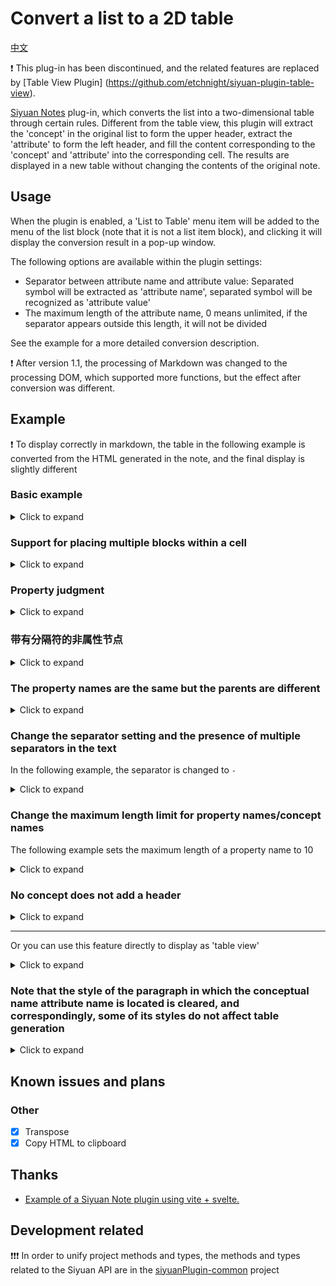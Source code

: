 # Convert a list to a 2D table

[中文](./README.md)

❗ This plug-in has been discontinued, and the related features are replaced by [Table View Plugin] (https://github.com/etchnight/siyuan-plugin-table-view).

[Siyuan Notes](https://b3log.org/siyuan/) plug-in, which converts the list into a two-dimensional table through certain rules. Different from the table view, this plugin will extract the 'concept' in the original list to form the upper header, extract the 'attribute' to form the left header, and fill the content corresponding to the 'concept' and 'attribute' into the corresponding cell. The results are displayed in a new table without changing the contents of the original note.

## Usage

When the plugin is enabled, a 'List to Table' menu item will be added to the menu of the list block (note that it is not a list item block), and clicking it will display the conversion result in a pop-up window.

The following options are available within the plugin settings:

- Separator between attribute name and attribute value: Separated symbol will be extracted as 'attribute name', separated symbol will be recognized as 'attribute value'
- The maximum length of the attribute name, 0 means unlimited, if the separator appears outside this length, it will not be divided

See the example for a more detailed conversion description.

❗ After version 1.1, the processing of Markdown was changed to the processing DOM, which supported more functions, but the effect after conversion was different.

## Example

❗ To display correctly in markdown, the table in the following example is converted from the HTML generated in the note, and the final display is slightly different

### Basic example

<details>
<summary>Click to expand</summary>
<h4>List</h4>

- 概念 1

  - 属性 1：属性名与属性值之间应有分隔符号（可在设置中自定义）
  - 属性 2：概念 1-属性 2

- 概念 2

  - 概念 2-1

    - 属性 1：概念、属性均可多级
    - 属性 3

      - 属性 3-1：概念 2-1-属性 3-1
      - 属性 3-2：概念 2-1-属性 3-2

<h4>Table</h4>
<table border = '1'><colgroup><col></col><col></col><col></col><col></col></colgroup><thead><tr><th colspan="2" rowspan="2" ></th><th colspan="1" rowspan="2" ><p style="display: inline;">概念1</p></th><th colspan="1" rowspan="1" ><p style="display: inline;">概念2</p></th></tr><tr><th colspan="1" rowspan="1" ><p style="display: inline;">概念2-1</p></th></tr></thead><tbody><tr><th colspan="2" rowspan="1" ><p style="display: inline;">属性1</p></th><td colspan="1" rowspan="1" ><p>属性名与属性值之间应有分隔符号（可在设置中自定义）<br /></p></td><td colspan="1" rowspan="1" ><p>概念、属性均可多级<br /></p></td></tr><tr><th colspan="2" rowspan="1" ><p style="display: inline;">属性2</p></th><td colspan="1" rowspan="1" ><p>概念1-属性2<br /></p></td><td colspan="1" rowspan="1" ></td></tr><tr><th colspan="1" rowspan="2" ><p style="display: inline;">属性3</p></th><th colspan="1" rowspan="1" ><p style="display: inline;">属性3-1</p></th><td colspan="1" rowspan="1" ></td><td colspan="1" rowspan="1" ><p>概念2-1-属性3-1<br /></p></td></tr><tr><th colspan="1" rowspan="1" ><p style="display: inline;">属性3-2</p></th><td colspan="1" rowspan="1" ></td><td colspan="1" rowspan="1" ><p>概念2-1-属性3-2<br /></p></td></tr></tbody></table>
</details>

### Support for placing multiple blocks within a cell

<details>
<summary>Click to expand</summary>
<h4>List</h4>

- 概念 2

  - 属性 1：注意，即使多行也需要分隔符号

    第一行

    第二行

  - 属性 2：

    ###### 这是一个六级标题

    ```ts
    //这是一段代码块
    ```

    $$
    \frac{1}{math}
    $$

<h4>Table</h4>
<table border = '1'><colgroup><col></col><col></col></colgroup><thead><tr><th colspan="1" rowspan="1" ><p style="display: inline;"></p>
</th><th colspan="1" rowspan="1" ><p style="display: inline;">概念2</p>
</th></tr></thead><tbody><tr><th colspan="1" rowspan="1" ><p style="display: inline;">属性1</p>
</th><td colspan="1" rowspan="1" ><p>注意，即使多行也需要分隔符号<br />
</p>
<p>第一行<br />
</p>
<p>第二行<br />
</p>
</td></tr><tr><th colspan="1" rowspan="1" ><p style="display: inline;">属性2</p>
</th><td colspan="1" rowspan="1" ><p></p>
<h6>这是一个六级标题</h6>
<pre><code class="language-ts">//这是一段代码块
</code></pre>
<div class="language-math" id="20230812204926-mjh0pnh">\frac{1}{math}</div>
</td></tr></tbody></table>
</details>

### Property judgment

<details>
<summary>Click to expand</summary>
<h4>List</h4>

- 概念 1

  - 属性 3

    - 属性 3-1：因在概念 2 中，属性 3 与属性 1 同级，会被判断为属性
    - 属性 3-2：概念 1-属性 3-2

- 概念 2

  - 属性 1：概念 2-属性 1
  - 属性 3

    - 属性 3-2：概念 2-属性 3-2

<h4>Table</h4>

<table border = '1'><colgroup><col></col><col></col><col></col><col></col></colgroup><thead><tr><th colspan="2" rowspan="1" ><p style="display: inline;"></p>
</th><th colspan="1" rowspan="1" ><p style="display: inline;">概念1</p>
</th><th colspan="1" rowspan="1" ><p style="display: inline;">概念2</p>
</th></tr></thead><tbody><tr><th colspan="1" rowspan="2" ><p style="display: inline;">属性3</p>
</th><th colspan="1" rowspan="1" ><p style="display: inline;">属性3-1</p>
</th><td colspan="1" rowspan="1" ><p>因在概念2中，属性3与属性1同级，会被判断为属性<br />
</p>
</td><td colspan="1" rowspan="1" ></td></tr><tr><th colspan="1" rowspan="1" ><p style="display: inline;">属性3-2</p>
</th><td colspan="1" rowspan="1" ><p>概念1-属性3-2<br />
</p>
</td><td colspan="1" rowspan="1" ><p>概念2-属性3-2<br />
</p>
</td></tr><tr><th colspan="2" rowspan="1" ><p style="display: inline;">属性1</p>
</th><td colspan="1" rowspan="1" ></td><td colspan="1" rowspan="1" ><p>概念2-属性1<br />
</p>
</td></tr></tbody></table>
</details>

### 带有分隔符的非属性节点

<details>
<summary>Click to expand</summary>
<h4>List</h4>

- 概念 1

  - 概念 1-1：非属性节点分隔符后文本不会放入表格

    - 属性 1：概念 1-属性 1

  - 概念 1-2

    - 属性 1：概念 1-2-属性 1

 <h4>Table</h4>

<table border = '1'><colgroup><col></col><col></col><col></col></colgroup><thead><tr><th colspan="1" rowspan="2" ><p style="display: inline;"></p>
</th><th colspan="2" rowspan="1" ><p style="display: inline;">概念1</p>
</th></tr><tr><th colspan="1" rowspan="1" ><p style="display: inline;">概念1-1</p>
</th><th colspan="1" rowspan="1" ><p style="display: inline;">概念1-2</p>
</th></tr></thead><tbody><tr><th colspan="1" rowspan="1" ><p style="display: inline;">属性1</p>
</th><td colspan="1" rowspan="1" ><p>概念1-属性1<br />
</p>
</td><td colspan="1" rowspan="1" ><p>概念1-2-属性1<br />
</p>
</td></tr></tbody></table>

</details>

### The property names are the same but the parents are different

<details>
<summary>Click to expand</summary>
<h4>List</h4>

- 概念 1

  - 属性 1：概念 1-属性 1
  - 属性 5

    - 属性 6-2：属性同名但路径不同，可处理（属性 5-属性 6-2）

  - 属性 6

    - 属性 5-1：属性同名但路径不同，可处理（属性 6-属性 5-1）

- 概念 2

  - 属性 5

    - 属性 5-1：概念 2-属性 5-1

  - 属性 6

    - 属性 6-1：概念 2-属性 6-1

<h4>Table</h4>
<table border = '1'><colgroup><col></col><col></col><col></col><col></col></colgroup><thead><tr><th colspan="2" rowspan="1" ><p style="display: inline;"></p>
</th><th colspan="1" rowspan="1" ><p style="display: inline;">概念1</p>
</th><th colspan="1" rowspan="1" ><p style="display: inline;">概念2</p>
</th></tr></thead><tbody><tr><th colspan="2" rowspan="1" ><p style="display: inline;">属性1</p>
</th><td colspan="1" rowspan="1" ><p>概念1-属性1<br />
</p>
</td><td colspan="1" rowspan="1" ></td></tr><tr><th colspan="1" rowspan="2" ><p style="display: inline;">属性5</p>
</th><th colspan="1" rowspan="1" ><p style="display: inline;">属性6-2</p>
</th><td colspan="1" rowspan="1" ><p>属性同名但路径不同，可处理（属性5-属性6-2）<br />
</p>
</td><td colspan="1" rowspan="1" ></td></tr><tr><th colspan="1" rowspan="1" ><p style="display: inline;">属性5-1</p>
</th><td colspan="1" rowspan="1" ></td><td colspan="1" rowspan="1" ><p>概念2-属性5-1<br />
</p>
</td></tr><tr><th colspan="1" rowspan="2" ><p style="display: inline;">属性6</p>
</th><th colspan="1" rowspan="1" ><p style="display: inline;">属性5-1</p>
</th><td colspan="1" rowspan="1" ><p>属性同名但路径不同，可处理（属性6-属性5-1）<br />
</p>
</td><td colspan="1" rowspan="1" ></td></tr><tr><th colspan="1" rowspan="1" ><p style="display: inline;">属性6-1</p>
</th><td colspan="1" rowspan="1" ></td><td colspan="1" rowspan="1" ><p>概念2-属性6-1<br />
</p>
</td></tr></tbody></table>
</details>

### Change the separator setting and the presence of multiple separators in the text

In the following example, the separator is changed to `-`

<details>
<summary>Click to expand</summary>
<h4>List</h4>

- 概念 1

  - 属性 1-概念 1-属性 1

- 概念 2

  - 属性 1-概念 2-属性 2

<h4>Table</h4>

<table border = '1'><colgroup><col></col><col></col><col></col></colgroup><thead><tr><th colspan="1" rowspan="1" ><p style="display: inline;"></p>
</th><th colspan="1" rowspan="1" ><p style="display: inline;">概念1</p>
</th><th colspan="1" rowspan="1" ><p style="display: inline;">概念2</p>
</th></tr></thead><tbody><tr><th colspan="1" rowspan="1" ><p style="display: inline;">属性1</p>
</th><td colspan="1" rowspan="1" ><p>概念1-属性1<br />
</p>
</td><td colspan="1" rowspan="1" ><p>概念2-属性2<br />
</p>
</td></tr></tbody></table>
</details>

### Change the maximum length limit for property names/concept names

The following example sets the maximum length of a property name to 10

<details>
<summary>Click to expand</summary>
<h4>List</h4>

- 概念 1

  - 这是一个很长的概念名，包含分隔符：分隔符以后内容

    - 属性 1：概念 1-1-属性 1

  - 概念 1-2

    - 属性 1：概念 1-2-属性 1

<h4>Table</h4>

<table border = '1'><colgroup><col></col><col></col><col></col></colgroup><thead><tr><th colspan="1" rowspan="2" ><p style="display: inline;"></p>
</th><th colspan="2" rowspan="1" ><p style="display: inline;">概念1</p>
</th></tr><tr><th colspan="1" rowspan="1" ><p style="display: inline;">这是一个很长的概念名，包含分隔符：分隔符以后内容</p>
</th><th colspan="1" rowspan="1" ><p style="display: inline;">概念1-2</p>
</th></tr></thead><tbody><tr><th colspan="1" rowspan="1" ><p style="display: inline;">属性1</p>
</th><td colspan="1" rowspan="1" ><p>概念1-1-属性1<br />
</p>
</td><td colspan="1" rowspan="1" ><p>概念1-2-属性1<br />
</p>
</td></tr></tbody></table>
</details>

### No concept does not add a header

<details>
<summary>Click to expand</summary>
<h4>List</h4>

- 属性 1：属性 1 内容
- 属性 2：属性 2 内容

<h4>Table</h4>

<table border = '1'><colgroup><col></col><col></col></colgroup><thead><tr><th colspan="1" rowspan="1" ><p style="display: inline;">属性1</p>
</th><td colspan="1" rowspan="1" ><p>属性1内容<br />
</p>
</td></tr></thead><tbody><tr><th colspan="1" rowspan="1" ><p style="display: inline;">属性2</p>
</th><td colspan="1" rowspan="1" ><p>属性2内容<br />
</p>
</td></tr></tbody></table>
</details>

---

Or you can use this feature directly to display as 'table view'

<details>
<summary>Click to expand</summary>
<h4>List</h4>

- 占位符，无子节点会被视为属性
- 1 级

  - 1-1 级：1-1 级内容
  - 1-2 级：1-2 级内容

    - 1-2-3 级：1-2-3 级内容

<h4>Table</h4>
<table border = '1'><colgroup><col></col><col></col><col></col><col></col></colgroup><thead><tr><th colspan="3" rowspan="1" ><p style="display: inline;">占位符，无子节点会被视为属性</p>
</th><td colspan="1" rowspan="1" ></td></tr></thead><tbody><tr><th colspan="1" rowspan="2" ><p style="display: inline;">1级</p>
</th><th colspan="2" rowspan="1" ><p style="display: inline;">1-1级</p>
</th><td colspan="1" rowspan="1" ><p>1-1级内容<br />
</p>
</td></tr><tr><th colspan="1" rowspan="1" ><p style="display: inline;">1-2级</p>
</th><th colspan="1" rowspan="1" ><p style="display: inline;">1-2-3级</p>
</th><td colspan="1" rowspan="1" ><p>1-2-3级内容<br />
</p>
</td></tr></tbody></table>
</details>

### Note that the style of the paragraph in which the conceptual name attribute name is located is cleared, and correspondingly, some of its styles do not affect table generation

<details>
<summary>Click to expand</summary>
<h4>List</h4>

- 概念 1

  - *属性*1：

    概**<u>念 1-属性</u>**2

    第*二行*

  - 属<u>性 2</u>：概念 1-属性 2
  - ^属性^3：概念 1-属性 3

- 概念 2

  - 概念 2-1

    - 属==性 1==：概念 2-1-~~属性 1~~
    - 属`性2`：概念<kbd>2-1-属性</kbd>2
    - 属**性 3**：概念 2-属性 3

<h4>Table</h4>

<table border = '1'><colgroup><col></col><col></col><col></col></colgroup><thead><tr><th colspan="1" rowspan="2" ><p style="display: inline;"></p>
</th><th colspan="1" rowspan="2" ><p style="display: inline;">概念1</p>
</th><th colspan="1" rowspan="1" ><p style="display: inline;">概念2</p>
</th></tr><tr><th colspan="1" rowspan="1" ><p style="display: inline;">概念2-1</p>
</th></tr></thead><tbody><tr><th colspan="1" rowspan="1" ><p style="display: inline;">属性1</p>
</th><td colspan="1" rowspan="1" ><p>​<br />
</p>
<p>概<span data-type="strong u">念1-属性</span>2<br />
</p>
<p>第<span data-type="em">二行</span><br />
</p>
</td><td colspan="1" rowspan="1" ><p>概念2-1-属性1​<br />
</p>
</td></tr><tr><th colspan="1" rowspan="1" ><p style="display: inline;">属性2</p>
</th><td colspan="1" rowspan="1" ><p>概念1-属性2​<br />
</p>
</td><td colspan="1" rowspan="1" ></td></tr><tr><th colspan="1" rowspan="1" ><p style="display: inline;">属性3</p>
</th><td colspan="1" rowspan="1" ><p>概念1-属性3​<br />
</p>
</td><td colspan="1" rowspan="1" ><p>概念2-属性3​<br />
</p>
</td></tr><tr><th colspan="1" rowspan="1" ><p style="display: inline;">属性2</p>
</th><td colspan="1" rowspan="1" ></td><td colspan="1" rowspan="1" ><p>概念​2-1-属性​2​<br />
</p>
</td></tr></tbody></table>
</details>

## Known issues and plans

### Other

- [x] Transpose
- [x] Copy HTML to clipboard

## Thanks

- [Example of a Siyuan Note plugin using vite + svelte.](https://github.com/siyuan-note/plugin-sample-vite-svelte)

## Development related

❗❗❗ In order to unify project methods and types, the methods and types related to the Siyuan API are in the [siyuanPlugin-common](https://github.com/etchnight/siyuanPlugin-common) project
